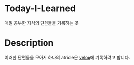 # Today-I-Learned
매일 공부한 지식의 단편들을 기록하는 곳

# Description
이러한 단편들을 모아서 하나의 atricle은 [velop](https://velog.io/@beanlove97)에 기록하려고 합니다.
